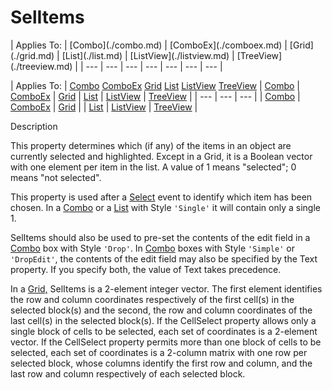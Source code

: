 




<h1 class="heading"><span class="name">SelItems</span></h1>
| Applies To: | [Combo](./combo.md) | [ComboEx](./comboex.md) | [Grid](./grid.md) | [List](./list.md) | [ListView](./listview.md) | [TreeView](./treeview.md) |
| --- | --- | --- | --- | --- | --- | ---  |

| Applies To: | [Combo](./combo.md) [ComboEx](./comboex.md) [Grid](./grid.md) [List](./list.md) [ListView](./listview.md) [TreeView](./treeview.md) | [Combo](./combo.md) | [ComboEx](./comboex.md) | [Grid](./grid.md) | [List](./list.md) | [ListView](./listview.md) | [TreeView](./treeview.md) |
| --- | --- | ---  |
| [Combo](./combo.md) | [ComboEx](./comboex.md) | [Grid](./grid.md) |
| [List](./list.md) | [ListView](./listview.md) | [TreeView](./treeview.md) |


Description


This property determines which (if any) of the items in an object are currently selected and highlighted. Except in a Grid, it is a Boolean vector with one element per item in the list. A value of 1 means "selected"; 0 means "not selected".


This property is used after a [Select](./select.md) event to identify which item has been chosen. In a [Combo](./combo.md) or a [List](./list.md) with Style `'Single'` it will contain only a single 1.


SelItems should also be used to pre-set the contents of the edit field in a [Combo](./combo.md) box with Style `'Drop'`. In [Combo](./combo.md) boxes with Style `'Simple'` or `'DropEdit'`, the contents of the edit field may also be specified by the Text property. If you specify both, the value of Text takes precedence.


In a [Grid,](./grid.md) SelItems is a 2-element integer vector. The first element identifies the row and column coordinates respectively of the first cell(s) in the selected block(s) and the second, the row and column coordinates of the last cell(s) in the selected block(s). If the CellSelect property allows only a single block of cells to be selected, each set of coordinates is a 2-element vector. If the CellSelect property permits more than one block of cells to be selected, each set of coordinates is a 2-column matrix with one row per selected block, whose columns identify the first row and column, and the last row and column respectively of each selected block.



